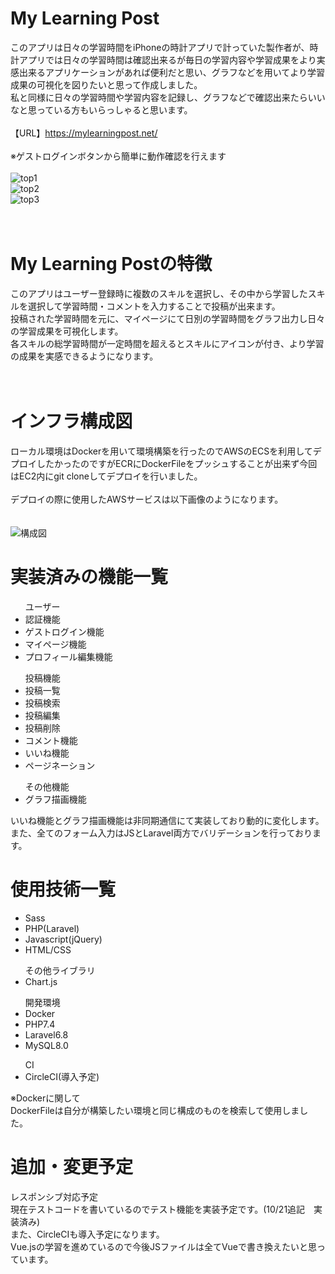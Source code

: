 # My Learning Post
このアプリは日々の学習時間をiPhoneの時計アプリで計っていた製作者が、時計アプリでは日々の学習時間は確認出来るが毎日の学習内容や学習成果をより実感出来るアプリケーションがあれば便利だと思い、グラフなどを用いてより学習成果の可視化を図りたいと思って作成しました。<br>
私と同様に日々の学習時間や学習内容を記録し、グラフなどで確認出来たらいいなと思っている方もいらっしゃると思います。<br>
<br>
【URL】https://mylearningpost.net/ <br>
<br>
※ゲストログインボタンから簡単に動作確認を行えます<br>
<br>
![top1](https://user-images.githubusercontent.com/71583677/96410994-c0eede00-1222-11eb-97f8-5a87f5ac0026.png)<br>
![top2](https://user-images.githubusercontent.com/71583677/96411006-c3513800-1222-11eb-9a51-d9f5bda7935d.png)<br>
![top3](https://user-images.githubusercontent.com/71583677/96411012-c51afb80-1222-11eb-81c9-5ee3bc03b61b.png)<br>
<br>
<br>
# My Learning Postの特徴
このアプリはユーザー登録時に複数のスキルを選択し、その中から学習したスキルを選択して学習時間・コメントを入力することで投稿が出来ます。<br>
投稿された学習時間を元に、マイページにて日別の学習時間をグラフ出力し日々の学習成果を可視化します。<br>
各スキルの総学習時間が一定時間を超えるとスキルにアイコンが付き、より学習の成果を実感できるようになります。<br>
<br>
<br>
# インフラ構成図
ローカル環境はDockerを用いて環境構築を行ったのでAWSのECSを利用してデプロイしたかったのですがECRにDockerFileをプッシュすることが出来ず今回はEC2内にgit cloneしてデプロイを行いました。
<br><br>
デプロイの際に使用したAWSサービスは以下画像のようになります。<br><br><br>
![構成図](https://user-images.githubusercontent.com/71583677/96476423-21583c80-1270-11eb-8088-c0eabbb635f2.png)

# 実装済みの機能一覧
<ul>ユーザー
  <li>認証機能</li>
  <li>ゲストログイン機能</li>
  <li>マイページ機能</li>
  <li>プロフィール編集機能</li>
</ul>
<ul>投稿機能
  <li>投稿一覧</li>
  <li>投稿検索</li>
  <li>投稿編集</li>
  <li>投稿削除</li>
  <li>コメント機能</li>
  <li>いいね機能</li>
  <li>ページネーション</li>
</ul>
<ul>その他機能
  <li>グラフ描画機能</li>
</ul>

いいね機能とグラフ描画機能は非同期通信にて実装しており動的に変化します。<br>
また、全てのフォーム入力はJSとLaravel両方でバリデーションを行っております。<br>

# 使用技術一覧
<ul>
  <li>Sass</li>
  <li>PHP(Laravel)</li>
  <li>Javascript(jQuery)</li>
  <li>HTML/CSS</li>
</ul>
<ul>その他ライブラリ
  <li>Chart.js</li>
</ul>
<ul>開発環境
  <li>Docker</li>
  <li>PHP7.4</li>
  <li>Laravel6.8</li>
  <li>MySQL8.0</li>
</ul>
<ul>CI
  <li>CircleCI(導入予定)</li>
</ul>

※Dockerに関して<br>
DockerFileは自分が構築したい環境と同じ構成のものを検索して使用しました。<br>

# 追加・変更予定
レスポンシブ対応予定<br>
現在テストコードを書いているのでテスト機能を実装予定です。(10/21追記　実装済み)<br>
また、CircleCIも導入予定になります。<br>
Vue.jsの学習を進めているので今後JSファイルは全てVueで書き換えたいと思っています。

